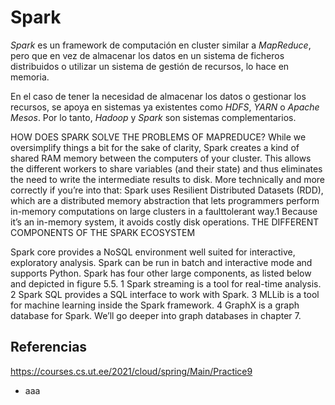 # Spark

*Spark* es un framework de computación en cluster similar a *MapReduce*, pero que en vez de almacenar los datos en un sistema de ficheros distribuidos o utilizar un sistema de gestión de recursos, lo hace en memoria. 

En el caso de tener la necesidad de almacenar los datos o gestionar los recursos, se apoya en sistemas ya existentes como *HDFS*, *YARN* o *Apache Mesos*. Por lo tanto, *Hadoop* y *Spark* son sistemas complementarios.

HOW DOES SPARK SOLVE THE PROBLEMS OF MAPREDUCE?
While we oversimplify things a bit for the sake of clarity, Spark creates a kind of shared
RAM memory between the computers of your cluster. This allows the different workers
to share variables (and their state) and thus eliminates the need to write the intermediate
results to disk. More technically and more correctly if you’re into that: Spark
uses Resilient Distributed Datasets (RDD), which are a distributed memory abstraction
that lets programmers perform in-memory computations on large clusters in a faulttolerant
way.1 Because it’s an in-memory system, it avoids costly disk operations.
THE DIFFERENT COMPONENTS OF THE SPARK ECOSYSTEM

Spark core provides a NoSQL environment well suited for interactive, exploratory
analysis. Spark can be run in batch and interactive mode and supports Python.
Spark has four other large components, as listed below and depicted in figure 5.5.
1 Spark streaming is a tool for real-time analysis.
2 Spark SQL provides a SQL interface to work with Spark.
3 MLLib is a tool for machine learning inside the Spark framework.
4 GraphX is a graph database for Spark. We’ll go deeper into graph databases in
chapter 7.

## Referencias

https://courses.cs.ut.ee/2021/cloud/spring/Main/Practice9

* aaa

